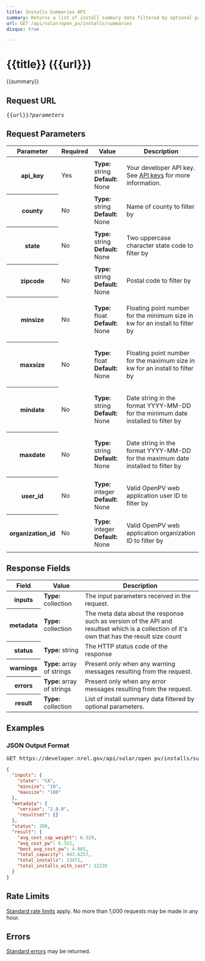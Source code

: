 ```yaml
---
title: Installs Summaries API
summary: Returns a list of install summary data filtered by optional parameters.
url: GET /api/solar/open_pv/installs/summaries
disqus: true

---
```


# {{title}} <span class="url">({{url}})</span>
{{summary}}

<ul id="toc"></ul>

## Request URL

<pre>{{url}}<em>?parameters</em></pre>

## Request Parameters

<table border="0" cellpadding="0" cellspacing="0" class="doc-parameters">
  <thead>
		<tr>
			<th class="doc-parameters-name" scope="col">Parameter</th>
			<th class="doc-parameters-required" scope="col">Required</th>
			<th class="doc-parameters-value" scope="col">Value</th>
			<th class="doc-parameters-description" scope="col">Description</th>
		</tr>
	</thead>
	<tbody>
		<tr>
			<th class="doc-parameter-name" scope="row">api_key</th>
			<td class="doc-parameter-required">Yes</td>
			<td class="doc-parameter-value">
			  <div class="doc-parameter-value-field"><strong>Type:</strong> string</div>
			  <div class="doc-parameter-value-field"><strong>Default:</strong> None</div>
			</td>
			<td class="doc-parameter-description">
			  <p>Your developer API key. See <a href="/doc/api-key">API keys</a> for more information.</p>
			</td>
		</tr>
		<tr>
      <th class="doc-parameter-name" scope="row">county</th>
      <td class="doc-parameter-required">No</td>
      <td class="doc-parameter-value">
        <div class="doc-parameter-value-field"><strong>Type:</strong> string</div>
        <div class="doc-parameter-value-field"><strong>Default:</strong> None</div>
      </td>
      <td class="doc-parameter-description">
        <p>Name of county to filter by</p>
      </td>
    </tr>
		<tr>
      <th class="doc-parameter-name" scope="row">state</th>
      <td class="doc-parameter-required">No</td>
      <td class="doc-parameter-value">
        <div class="doc-parameter-value-field"><strong>Type:</strong> string</div>
        <div class="doc-parameter-value-field"><strong>Default:</strong> None</div>
      </td>
      <td class="doc-parameter-description">
        <p>Two uppercase character state code to filter by</p>
      </td>
    </tr>
    <tr>
      <th class="doc-parameter-name" scope="row">zipcode</th>
      <td class="doc-parameter-required">No</td>
      <td class="doc-parameter-value">
        <div class="doc-parameter-value-field"><strong>Type:</strong> string</div>
        <div class="doc-parameter-value-field"><strong>Default:</strong> None</div>
      </td>
      <td class="doc-parameter-description">
        <p>Postal code to filter by</p>
      </td>
    </tr>
    <tr>
      <th class="doc-parameter-name" scope="row">minsize</th>
      <td class="doc-parameter-required">No</td>
      <td class="doc-parameter-value">
        <div class="doc-parameter-value-field"><strong>Type:</strong> float</div>
        <div class="doc-parameter-value-field"><strong>Default:</strong> None</div>
      </td>
      <td class="doc-parameter-description">
        <p>Floating point number for the minimum size in kw for an install to filter by</p>
      </td>
    </tr>
    <tr>
      <th class="doc-parameter-name" scope="row">maxsize</th>
      <td class="doc-parameter-required">No</td>
      <td class="doc-parameter-value">
        <div class="doc-parameter-value-field"><strong>Type:</strong> float</div>
        <div class="doc-parameter-value-field"><strong>Default:</strong> None</div>
      </td>
      <td class="doc-parameter-description">
        <p>Floating point number for the maximum size in kw for an install to filter by</p>
      </td>
    </tr>
    <tr>
      <th class="doc-parameter-name" scope="row">mindate</th>
      <td class="doc-parameter-required">No</td>
      <td class="doc-parameter-value">
        <div class="doc-parameter-value-field"><strong>Type:</strong> string</div>
        <div class="doc-parameter-value-field"><strong>Default:</strong> None</div>
      </td>
      <td class="doc-parameter-description">
        <p>Date string in the format YYYY-MM-DD for the minimum date installed to filter by</p>
      </td>
    </tr>
    <tr>
      <th class="doc-parameter-name" scope="row">maxdate</th>
      <td class="doc-parameter-required">No</td>
      <td class="doc-parameter-value">
        <div class="doc-parameter-value-field"><strong>Type:</strong> string</div>
        <div class="doc-parameter-value-field"><strong>Default:</strong> None</div>
      </td>
      <td class="doc-parameter-description">
        <p>Date string in the format YYYY-MM-DD for the maximum date installed to filter by</p>
      </td>
    </tr>
    <tr>
      <th class="doc-parameter-name" scope="row">user_id</th>
      <td class="doc-parameter-required">No</td>
      <td class="doc-parameter-value">
        <div class="doc-parameter-value-field"><strong>Type:</strong> integer</div>
        <div class="doc-parameter-value-field"><strong>Default:</strong> None</div>
      </td>
      <td class="doc-parameter-description">
        <p>Valid OpenPV web application user ID to filter by</p>
      </td>
    </tr>
    <tr>
      <th class="doc-parameter-name" scope="row">organization_id</th>
      <td class="doc-parameter-required">No</td>
      <td class="doc-parameter-value">
        <div class="doc-parameter-value-field"><strong>Type:</strong> integer</div>
        <div class="doc-parameter-value-field"><strong>Default:</strong> None</div>
      </td>
      <td class="doc-parameter-description">
        <p>Valid OpenPV web application organization ID to filter by</p>
      </td>
    </tr>
	</tbody>
</table>

## Response Fields

<table border="0" cellpadding="0" cellspacing="0" class="doc-parameters">
  <thead>
    <tr>
      <th class="doc-parameters-name" scope="col">Field</th>
      <th class="doc-parameters-value" scope="col">Value</th>
      <th class="doc-parameters-description" scope="col">Description</th>
    </tr>
  </thead>
  <tbody>
    <tr>
      <th class="doc-parameter-name" scope="row">inputs</th>
      <td class="doc-parameter-value"><strong>Type:</strong> collection</td>
      <td class="doc-parameter-description">The input parameters received in the request.</td>
    </tr>
    <tr>
      <th class="doc-parameter-name" scope="row">metadata</th>
      <td class="doc-parameter-value"><strong>Type:</strong> collection</td>
      <td class="doc-parameter-description">The meta data about the response such as version of the API and resultset which is a collection of it's own that has the result size count</td>
    </tr>
    <tr>
      <th class="doc-parameter-name" scope="row">status</th>
      <td class="doc-parameter-value"><strong>Type:</strong> string</td>
      <td class="doc-parameter-description">The HTTP status code of the response</td>
    </tr>
    <tr>
      <th class="doc-parameter-name" scope="row">warnings</th>
      <td class="doc-parameter-value"><strong>Type:</strong> array of strings</td>
      <td class="doc-parameter-description">Present only when any warning messages resulting from the request.</td>
    </tr>
    <tr>
      <th class="doc-parameter-name" scope="row">errors</th>
      <td class="doc-parameter-value"><strong>Type:</strong> array of strings</td>
      <td class="doc-parameter-description">Present only when any error messages resulting from the request.</td>
    </tr>
    <tr>
      <th class="doc-parameter-name" scope="row">result</th>
      <td class="doc-parameter-value"><strong>Type:</strong> collection</td>
      <td class="doc-parameter-description">
        List of install summary data filtered by optional parameters.
      </td>
    </tr>
  </tbody>
</table>

## Examples

### JSON Output Format

<pre>GET https://developer.nrel.gov/api/solar/open_pv/installs/summaries?api_key=DEMO_KEY&state=CA&minsize=10&maxsize=100</pre>

```json
{
  "inputs": {
    "state": "CA",
    "minsize": "10",
    "maxsize": "100"
  },
  "metadata": {
    "version": "2.0.0",
    "resultset": {}
  },
  "status": 200,
  "result": {
    "avg_cost_cap_weight": 6.329,
    "avg_cost_pw": 6.322,
    "best_avg_cost_pw": 4.065,
    "total_capacity": 443.6257,
    "total_installs": 23471,
    "total_installs_with_cost": 22235
  }
}
```

<h2 id="rate-limits">Rate Limits</h2>

[Standard rate limits](/docs/rate-limits) apply. No more than 1,000 requests may be made in any hour.

<h2 id="errors">Errors</h2>

[Standard errors](/docs/errors) may be returned.
